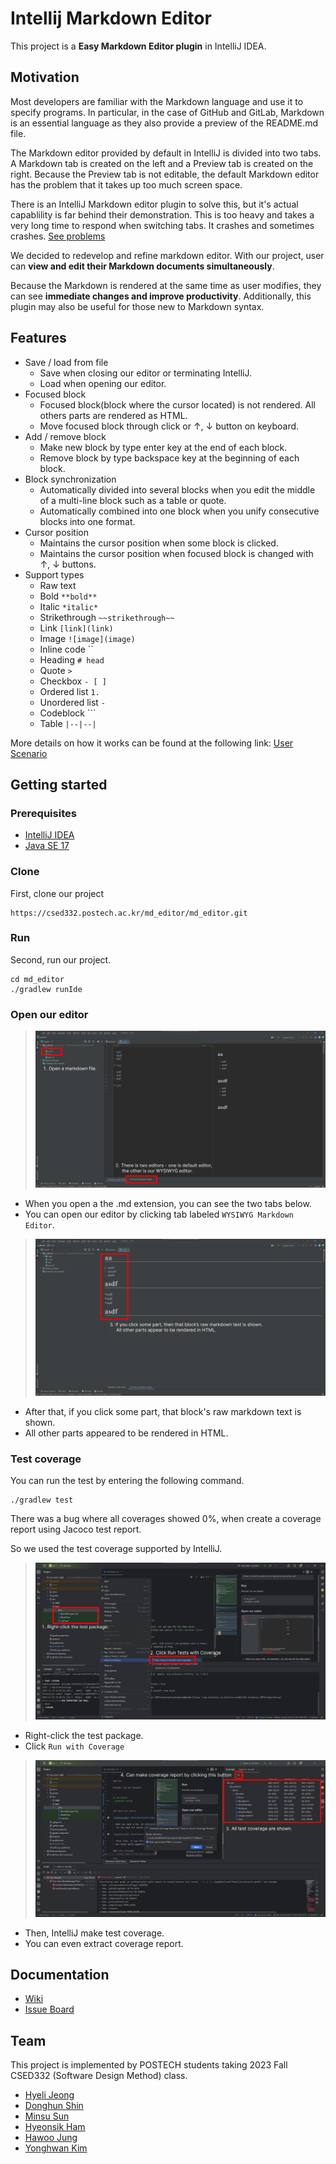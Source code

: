 # Intellij Markdown Editor

This project is a **Easy Markdown Editor plugin** in IntelliJ IDEA.

## Motivation
Most developers are familiar with the Markdown language and use it to specify programs. In particular, in the case of GitHub and GitLab, Markdown is an essential language as they also provide a preview of the README.md file.

The Markdown editor provided by default in IntelliJ is divided into two tabs. A Markdown tab is created on the left and a Preview tab is created on the right. Because the Preview tab is not editable, the default Markdown editor has the problem that it takes up too much screen space.

There is an IntelliJ Markdown editor plugin to solve this, but it's actual capablility is far behind their demonstration. This is too heavy and takes a very long time to respond when switching tabs. It crashes and sometimes crashes. [See problems](https://csed332.postech.ac.kr/md_editor/md_editor/-/wikis/Miscellaneous/Problems%20of%20Original%20plugin)

We decided to redevelop and refine markdown editor. With our project, user can **view and edit their Markdown documents simultaneously**.

Because the Markdown is rendered at the same time as user modifies, they can see **immediate changes and improve productivity**. Additionally, this plugin may also be useful for those new to Markdown syntax.



## Features
- Save / load from file
  - Save when closing our editor or terminating IntelliJ.
  - Load when opening our editor.
- Focused block
  - Focused block(block where the cursor located) is not rendered. All others parts are rendered as HTML.
  - Move focused block through click or ↑, ↓ button on keyboard.
- Add / remove block
  - Make new block by type enter key at the end of each block.
  - Remove block by type backspace key at the beginning of each block.
- Block synchronization
  - Automatically divided into several blocks when you edit the middle of a multi-line block such as a table or quote.
  - Automatically combined into one block when you unify consecutive blocks into one format.
- Cursor position
  - Maintains the cursor position when some block is clicked.
  - Maintains the cursor position when focused block is changed with ↑, ↓ buttons.
- Support types
  - Raw text
  - Bold `**bold**`
  - Italic `*italic*`
  - Strikethrough `~~strikethrough~~`
  - Link `[link](link)`
  - Image `![image](image)`
  - Inline code ``
  - Heading `# head`
  - Quote `>`
  - Checkbox `- [ ]`
  - Ordered list `1.`
  - Unordered list `-`
  - Codeblock ```
  - Table `|--|--|`


More details on how it works can be found at the following link: [User Scenario](https://csed332.postech.ac.kr/md_editor/md_editor/-/wikis/User-Scenario)


## Getting started
### Prerequisites
- [IntelliJ IDEA](https://www.jetbrains.com/ko-kr/idea/)
- [Java SE 17](https://www.oracle.com/java/technologies/javase/jdk17-archive-downloads.html)

### Clone

First, clone our project

```
https://csed332.postech.ac.kr/md_editor/md_editor.git
```

### Run

Second, run our project.

```
cd md_editor
./gradlew runIde
```

### Open our editor

> ![howtouse1](./docs/howtouse1.png)

- When you open a the .md extension, you can see the two tabs below.
- You can open our editor by clicking tab labeled `WYSIWYG Markdown Editor`.

> ![howtouse2](./docs/howtouse2.png)

- After that, if you click some part, that block's raw markdown text is shown.
- All other parts appeared to be rendered in HTML.

### Test coverage

You can run the test by entering the following command.

```
./gradlew test
```

There was a bug where all coverages showed 0%, when create a coverage report using Jacoco test report.

So we used the test coverage supported by IntelliJ.

> ![coverage1](./docs/coverage1.png)
- Right-click the test package.
- Click `Run with Coverage`

> ![coverage2](./docs/coverage2.png)
- Then, IntelliJ make test coverage.
- You can even extract coverage report.



## Documentation
- [Wiki](https://csed332.postech.ac.kr/md_editor/md_editor/-/wikis/home)
- [Issue Board](https://csed332.postech.ac.kr/md_editor/md_editor/-/boards)



## Team 
This project is implemented by POSTECH students taking 2023 Fall CSED332 (Software Design Method) class. 

- [Hyeli Jeong](@hyelie)
- [Donghun Shin](@sdh728)
- [Minsu Sun](@poodding397)
- [Hyeonsik Ham](@hhs0515)
- [Hawoo Jung](@howru0321)
- [Yonghwan Kim](@kyh102824)